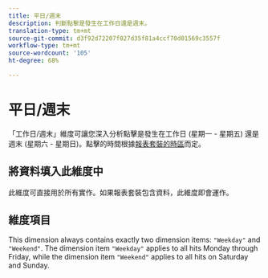 ```yaml
---
title: 平日/週末
description: 判斷點擊是發生在工作日還是週末。
translation-type: tm+mt
source-git-commit: d3f92d72207f027d35f81a4ccf70d01569c3557f
workflow-type: tm+mt
source-wordcount: '105'
ht-degree: 68%

---
```



# 平日/週末

「工作日/週末」維度可讓您深入分析點擊是發生在工作日 (星期一 - 星期五) 還是週末 (星期六 - 星期日)。點擊的時間根據[報表套裝的時區](/help/admin/admin/general-acct-settings-admin.md)而定。

## 將資料填入此維度中

此維度可直接用於所有實作。如果報表套裝包含資料，此維度即會運作。

## 維度項目

This dimension always contains exactly two dimension items: `"Weekday"` and `"Weekend"`. The dimension item `"Weekday"` applies to all hits Monday through Friday, while the dimension item `"Weekend"` applies to all hits on Saturday and Sunday.
